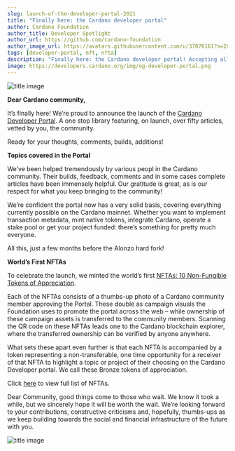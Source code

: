 ```yaml
---
slug: launch-of-the-developer-portal-2021
title: "Finally here: the Cardano developer portal"
author: Cardano Foundation
author_title: Developer Spotlight
author_url: https://github.com/cardano-foundation
author_image_url: https://avatars.githubusercontent.com/u/37078161?s=200&v=4
tags: [developer-portal, nft, nfta]
description: "Finally here: the Cardano developer portal! Accepting all builds."
image: https://developers.cardano.org/img/og-developer-portal.png
---
```


![title image](/img/devblog/developer-portal-launch.jpeg)

**Dear Cardano community,**

It’s finally here! We’re proud to announce the launch of the [Cardano Developer Portal](https://developers.cardano.org). A one stop library featuring, on launch, over fifty articles, vetted by you, the community.

Ready for your thoughts, comments, builds, additions!

<!-- truncate -->

**Topics covered in the Portal**

We’ve been helped tremendously by various peopl in the Cardano community. Their builds, feedback, comments and in some cases complete articles have been immensely helpful. Our gratitude is great, as is our respect for what you keep bringing to the community! 

We’re confident the portal now has a very solid basis, covering everything currently possible on the Cardano mainnet. Whether you want to implement transaction metadata, mint native tokens, integrate Cardano, operate a stake pool or get your project funded: there’s something for pretty much everyone. 

All this, just a few months before the Alonzo hard fork!

**World’s First NFTAs**

To celebrate the launch, we minted the world’s first [NFTAs: 10 Non-Fungible Tokens of Appreciation](https://cardanofoundation.org/nfta/). 

Each of the NFTAs consists of a thumbs-up photo of a Cardano community member approving the Portal. These double as campaign visuals the Foundation uses to promote the portal across the web – while ownership of these campaign assets is transferred to the community members. Scanning the QR code on these NFTAs leads one to the Cardano blockchain explorer, where the transferred ownership can be verified by anyone anywhere. 
 
What sets these apart even further is that each NFTA is accompanied by a token representing a non-transferable, one time opportunity for a receiver of that NFTA to highlight a topic or project of their choosing on the Cardano Developer portal. We call these Bronze tokens of appreciation.

Click [here](https://cardanofoundation.org/nfta/) to view full list of NFTAs.

Dear Community, good things come to those who wait. We know it took a while, but we sincerely hope it will be worth the wait. We’re looking forward to your contributions, constructive criticisms and, hopefully, thumbs-ups as we keep building towards the social and financial infrastructure of the future with you.

![title image](/img/devblog/developer-portal-launch.jpeg)
